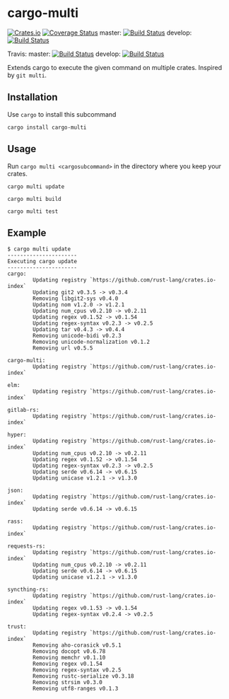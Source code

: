 # cargo-multi
[![Crates.io](https://img.shields.io/crates/v/cargo-multi.svg?style=plastic)](http://crates.io/crates/cargo-multi)
[![Coverage Status](https://coveralls.io/repos/github/imp/cargo-multi/badge.svg?branch=master)](https://coveralls.io/github/imp/cargo-multi?branch=master)
master: [![Build Status](http://gitlab.com/imp/cargo-multi/badges/master/build.svg)](http://gitlab.com/imp/cargo-multi/pipelines)
develop: [![Build Status](http://gitlab.com/imp/cargo-multi/badges/develop/build.svg)](http://gitlab.com/imp/cargo-multi/pipelines)

Travis:
master: [![Build Status](https://img.shields.io/travis/imp/cargo-multi/master.svg?style=plastic)](https://travis-ci.org/imp/cargo-multi)
develop: [![Build Status](https://img.shields.io/travis/imp/cargo-multi/develop.svg?style=plastic)](https://travis-ci.org/imp/cargo-multi)

Extends cargo to execute the given command on multiple crates. Inspired by `git multi`.

## Installation
Use `cargo` to install this subcommand
```
cargo install cargo-multi
```

## Usage
Run `cargo multi <cargosubcommand>` in the directory where you keep your crates.
```
cargo multi update
```
```
cargo multi build
```
```
cargo multi test
```

## Example
```
$ cargo multi update
----------------------
Executing cargo update
----------------------
cargo:
        Updating registry `https://github.com/rust-lang/crates.io-index`
        Updating git2 v0.3.5 -> v0.3.4
        Removing libgit2-sys v0.4.0
        Updating nom v1.2.0 -> v1.2.1
        Updating num_cpus v0.2.10 -> v0.2.11
        Updating regex v0.1.52 -> v0.1.54
        Updating regex-syntax v0.2.3 -> v0.2.5
        Updating tar v0.4.3 -> v0.4.4
        Removing unicode-bidi v0.2.3
        Removing unicode-normalization v0.1.2
        Removing url v0.5.5

cargo-multi:
        Updating registry `https://github.com/rust-lang/crates.io-index`

elm:
        Updating registry `https://github.com/rust-lang/crates.io-index`

gitlab-rs:
        Updating registry `https://github.com/rust-lang/crates.io-index`

hyper:
        Updating registry `https://github.com/rust-lang/crates.io-index`
        Updating num_cpus v0.2.10 -> v0.2.11
        Updating regex v0.1.52 -> v0.1.54
        Updating regex-syntax v0.2.3 -> v0.2.5
        Updating serde v0.6.14 -> v0.6.15
        Updating unicase v1.2.1 -> v1.3.0

json:
        Updating registry `https://github.com/rust-lang/crates.io-index`
        Updating serde v0.6.14 -> v0.6.15

rass:
        Updating registry `https://github.com/rust-lang/crates.io-index`

requests-rs:
        Updating registry `https://github.com/rust-lang/crates.io-index`
        Updating num_cpus v0.2.10 -> v0.2.11
        Updating serde v0.6.14 -> v0.6.15
        Updating unicase v1.2.1 -> v1.3.0

syncthing-rs:
        Updating registry `https://github.com/rust-lang/crates.io-index`
        Updating regex v0.1.53 -> v0.1.54
        Updating regex-syntax v0.2.4 -> v0.2.5

trust:
        Updating registry `https://github.com/rust-lang/crates.io-index`
        Removing aho-corasick v0.5.1
        Removing docopt v0.6.78
        Removing memchr v0.1.10
        Removing regex v0.1.54
        Removing regex-syntax v0.2.5
        Removing rustc-serialize v0.3.18
        Removing strsim v0.3.0
        Removing utf8-ranges v0.1.3
```
